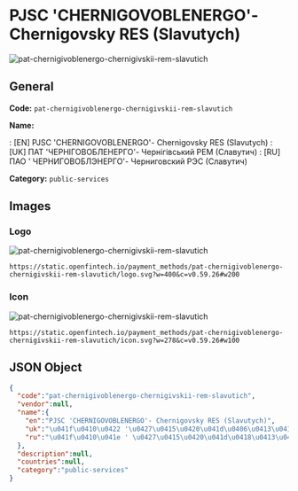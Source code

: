 
# PJSC 'CHERNIGOVOBLENERGO'- Chernigovsky RES (Slavutych) 
![pat-chernigivoblenergo-chernigivskii-rem-slavutich](https://static.openfintech.io/payment_methods/pat-chernigivoblenergo-chernigivskii-rem-slavutich/logo.svg?w=400&c=v0.59.26#w200)  

## General 
**Code:** `pat-chernigivoblenergo-chernigivskii-rem-slavutich` 
 
**Name:** 
 
:	[EN] PJSC 'CHERNIGOVOBLENERGO'- Chernigovsky RES (Slavutych) 
:	[UK] ПАТ 'ЧЕРНІГОВОБЛЕНЕРГО'- Чернігівський РЕМ (Славутич) 
:	[RU] ПАО ' ЧЕРНИГОВОБЛЭНЕРГО'- Черниговский РЭС (Славутич) 
 
**Category:** `public-services` 
 

## Images 

### Logo 
![pat-chernigivoblenergo-chernigivskii-rem-slavutich](https://static.openfintech.io/payment_methods/pat-chernigivoblenergo-chernigivskii-rem-slavutich/logo.svg?w=400&c=v0.59.26#w200)  

```
https://static.openfintech.io/payment_methods/pat-chernigivoblenergo-chernigivskii-rem-slavutich/logo.svg?w=400&c=v0.59.26#w200
```  

### Icon 
![pat-chernigivoblenergo-chernigivskii-rem-slavutich](https://static.openfintech.io/payment_methods/pat-chernigivoblenergo-chernigivskii-rem-slavutich/icon.svg?w=278&c=v0.59.26#w100)  

```
https://static.openfintech.io/payment_methods/pat-chernigivoblenergo-chernigivskii-rem-slavutich/icon.svg?w=278&c=v0.59.26#w100
```  

## JSON Object 

```json
{
  "code":"pat-chernigivoblenergo-chernigivskii-rem-slavutich",
  "vendor":null,
  "name":{
    "en":"PJSC 'CHERNIGOVOBLENERGO'- Chernigovsky RES (Slavutych)",
    "uk":"\u041f\u0410\u0422 '\u0427\u0415\u0420\u041d\u0406\u0413\u041e\u0412\u041e\u0411\u041b\u0415\u041d\u0415\u0420\u0413\u041e'- \u0427\u0435\u0440\u043d\u0456\u0433\u0456\u0432\u0441\u044c\u043a\u0438\u0439 \u0420\u0415\u041c (\u0421\u043b\u0430\u0432\u0443\u0442\u0438\u0447)",
    "ru":"\u041f\u0410\u041e ' \u0427\u0415\u0420\u041d\u0418\u0413\u041e\u0412\u041e\u0411\u041b\u042d\u041d\u0415\u0420\u0413\u041e'- \u0427\u0435\u0440\u043d\u0438\u0433\u043e\u0432\u0441\u043a\u0438\u0439 \u0420\u042d\u0421 (\u0421\u043b\u0430\u0432\u0443\u0442\u0438\u0447)"
  },
  "description":null,
  "countries":null,
  "category":"public-services"
}
```  
